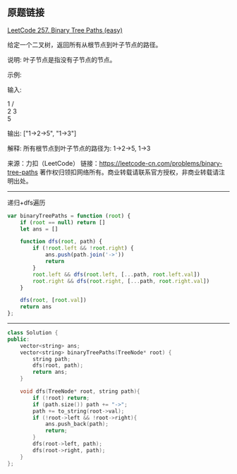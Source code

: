 ## 原题链接

[LeetCode 257. Binary Tree Paths (easy)](https://leetcode-cn.com/problems/binary-tree-paths/)

给定一个二叉树，返回所有从根节点到叶子节点的路径。

说明: 叶子节点是指没有子节点的节点。

示例:

输入:

   1
 /   \
2     3
 \
  5

输出: ["1->2->5", "1->3"]

解释: 所有根节点到叶子节点的路径为: 1->2->5, 1->3

来源：力扣（LeetCode）
链接：https://leetcode-cn.com/problems/binary-tree-paths
著作权归领扣网络所有。商业转载请联系官方授权，非商业转载请注明出处。

---

递归+dfs遍历

```javascript
var binaryTreePaths = function (root) {
    if (root == null) return []
    let ans = []

    function dfs(root, path) {
        if (!root.left && !root.right) {
            ans.push(path.join('->'))
            return
        }
        root.left && dfs(root.left, [...path, root.left.val])
        root.right && dfs(root.right, [...path, root.right.val])
    }

    dfs(root, [root.val])
    return ans
};
```

---


```cpp
class Solution {
public:
    vector<string> ans;
    vector<string> binaryTreePaths(TreeNode* root) {
        string path;
        dfs(root, path);
        return ans;
    }

    void dfs(TreeNode* root, string path){
        if (!root) return;
        if (path.size()) path += "->";
        path += to_string(root->val);
        if (!root->left && !root->right){
            ans.push_back(path);
            return;
        }
        dfs(root->left, path);
        dfs(root->right, path);
    }
};
```
